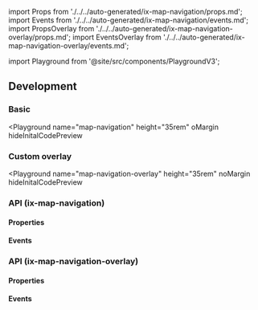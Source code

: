import Props from './../../auto-generated/ix-map-navigation/props.md';
import Events from './../../auto-generated/ix-map-navigation/events.md';
import PropsOverlay from './../../auto-generated/ix-map-navigation-overlay/props.md';
import EventsOverlay from './../../auto-generated/ix-map-navigation-overlay/events.md';

import Playground from '@site/src/components/PlaygroundV3';

## Development

### Basic

<Playground
name="map-navigation"
height="35rem"
oMargin
hideInitalCodePreview
> </Playground>

### Custom overlay

<Playground
name="map-navigation-overlay"
height="35rem"
noMargin
hideInitalCodePreview
>
</Playground>

### API (ix-map-navigation)

#### Properties

<Props />

#### Events

<Events />

### API (ix-map-navigation-overlay)

#### Properties

<PropsOverlay/>

#### Events

<EventsOverlay/>

